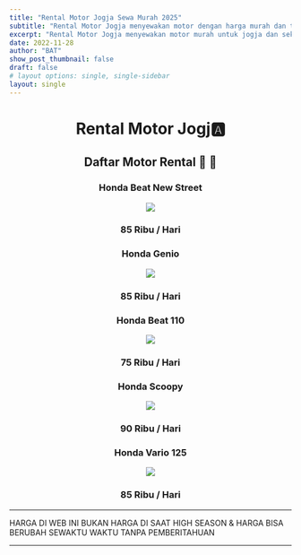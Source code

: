 ```yaml
---
title: "Rental Motor Jogja Sewa Murah 2025"
subtitle: "Rental Motor Jogja menyewakan motor dengan harga murah dan terjangkau untuk mahasiswa, pelajar, dan umum."
excerpt: "Rental Motor Jogja menyewakan motor murah untuk jogja dan sekitarnya."
date: 2022-11-28
author: "BAT"
show_post_thumbnail: false
draft: false
# layout options: single, single-sidebar
layout: single
---
```

# <center>Rental Motor Jogj:a:</center> 
<h2><center>Daftar Motor Rental 🚧 🛵</center></h2>

<h3><center>Honda Beat New Street</center></h3>
<p align="center"><img src="https://aceapugtar.cloudimg.io/raw.githubusercontent.com/ariefbuddies/bening-out/master/uploads/beat-trail.jpg?w=200&radius=25&force_format=png&"></p>
    
<h3><center>85 Ribu / Hari</center></h3>

<h3><center>Honda Genio</center></h3>
<p align="center"><img src="https://aceapugtar.cloudimg.io/raw.githubusercontent.com/ariefbuddies/bening-out/master/uploads/genio.jpg?w=200&radius=25&force_format=png&"></p>

<h3><center>85 Ribu / Hari</center></h3>

<h3><center>Honda Beat 110</center></h3>
<p align="center"><img src="https://aceapugtar.cloudimg.io/raw.githubusercontent.com/ariefbuddies/bening-out/master/uploads/fjimg-20191224-145508.png?w=200&radius=25&force_format=png&"></p>

<h3><center>75 Ribu / Hari</center></h3>

<h3><center>Honda Scoopy</center></h3>
<p align="center"><img src="https://aceapugtar.cloudimg.io/raw.githubusercontent.com/ariefbuddies/bening-out/master/uploads/scoopy.jpg?w=200&radius=25&force_format=png&"></p>

<h3><center>90 Ribu / Hari</center></h3>

<h3><center>Honda Vario 125</center></h3>

<p align="center"><img src="https://aceapugtar.cloudimg.io/raw.githubusercontent.com/ariefbuddies/bening-out/master/uploads/vario.jpg?w=200&radius=25&force_format=png&"></p>
    
<h3><center>85 Ribu / Hari</center></h3>

---

HARGA DI WEB INI BUKAN HARGA DI SAAT HIGH SEASON & HARGA BISA BERUBAH SEWAKTU WAKTU TANPA PEMBERITAHUAN

---


